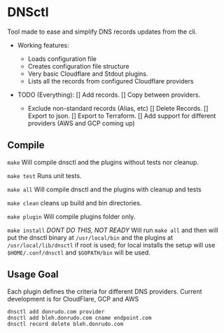 DNSctl
=======

Tool made to ease and simplify DNS records updates from the cli.

* Working features:
  * Loads configuration file
  * Creates configuration file structure
  * Very basic Cloudflare and Stdout plugins.
  * Lists all the records from configured Cloudflare providers

* TODO (Everything):
  [] Add records.
  [] Copy between providers.
    * Exclude non-standard records (Alias, etc)
  [] Delete Records.
  [] Export to json.
  [] Export to Terraform.
  [] Add support for different providers (AWS and GCP coming up)


Compile
-------


`make`
Will compile dnsctl and the plugins without tests nor cleanup.

`make test`
Runs unit tests.

`make all`
Will compile dnsctl and the plugins with cleanup and tests

`make clean`
cleans up build and bin directories.

`make plugin`
Will compile plugins folder only.

`make install`
*DONT DO THIS, NOT READY* Will run `make all` and then will put the dnsctl binary at `/usr/local/bin` and the plugins at `/usr/local/lib/dnsctl` if root is used; for local installs the setup will use `$HOME/.conf/dnsctl` and `$GOPATH/bin` will be used.

Usage Goal
-----
Each plugin defines the criteria for different DNS providers. Current development is for CloudFlare, GCP and AWS

```
dnsctl add donrudo.com provider   
dnsctl add bleh.donrudo.com cname endpoint.com
dnsctl record delete bleh.donrudo.com
```
